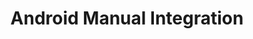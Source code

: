 ---
title: Android Manual Integration
menu_title: Manual
position: 2.2
parameters:
  - name: 
    content: 
content_markdown: |-
  [dashboardlink]: https://app.inapptics.com/dashboard
  [sdkdownloadlink]: https://todo/Inapptics.zip

  ##### Step 1:
  Download the **Inapptics SDK** [here][sdkdownloadlink].

  ---
  
  ##### Step 2:
  Add downloaded aar file to `{Project}/{AppModule}/libs' folder.
  
  ---
  
  ##### Step 3:
  Check if you have line `compile fileTree(include: ['*.jar'], dir: 'libs')` in your `build.gradle`.

  ##### Step 4:
  Refresh/rebuild your project, so Android Studio will see new library.

  ---

  ##### Step 5:
  Finally, initialize Inapptics in `onCreate` method in one of 2 classes:

  A. Your custom Application subclass:

  ---
  ``` java
  import android.app.Application;

  import com.inapptics.sdk.Inapptics;

  public class MyCustomApplication extends Application {

    @Override
    public void onCreate() {
      super.onCreate();
      Inapptics.letsGo("YOUR_APP_TOKEN", this);
    }
  }
  ```
  {: .code-group-start title="Java" }

  ``` kotlin
  import android.app.Application
  
  import com.inapptics.sdk.Inapptics

  class MyCustomApplication : Application() {

      override fun onCreate() {
          super.onCreate()
          Inapptics.letsGo("YOUR_APP_TOKEN", this)
      }
  }
  ```
  {: .code-group title="Kotlin" }

  B. Your main/entry Activity:

  ---
  ``` java
  import android.app.Activity;
  import android.os.Bundle;

  import com.inapptics.sdk.Inapptics;

  public class MyMainActivity extends Activity {

    @Override
    protected void onCreate(Bundle savedInstanceState) {

      Inapptics.letsGo("YOUR_APP_TOKEN", this);

      super.onCreate(savedInstanceState);
      setContentView(R.layout.activity_main);
    }
  }
  ```
  {: .code-group-start title="Java" }

  ``` kotlin
  import android.app.Activity
  import android.os.Bundle

  import com.inapptics.sdk.Inapptics

  class MyMainActivity : Activity() {

      override fun onCreate(savedInstanceState: Bundle?) {

          Inapptics.letsGo("YOUR_APP_TOKEN", this)

          super.onCreate(savedInstanceState)
          setContentView(R.layout.activity_main)
      }
  }
  ```
  {: .code-group title="Kotlin" }

  ---

  Congratulations! **Inapptics** is now integrated into your project target. Perform a session on your app, press the home button and the data will appear on your [Dashboard][dashboardlink]{:target="_blank"} within less than a minute.
  {: .success }
---